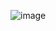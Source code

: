 ![image](https://user-images.githubusercontent.com/109399653/232921409-998bb6be-d71d-4159-97f3-f87de345fa9b.png)

